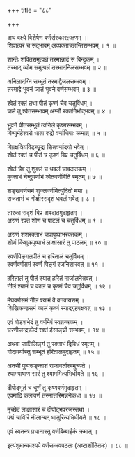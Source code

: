 +++
title = "८८"

+++
  
  
  
  
अथ वक्ष्ये विशेषेण वर्णसंस्कारलक्षणम् ।  
शिवात्परं च सद्भावम् अव्यक्ताच्छान्तिसम्भवम् ॥ १ ॥  
  
शान्तेः शक्तिसमुत्पन्नं तस्मान्नादं स बिन्दुकम् ।  
तस्माद् व्योम समुत्पन्नं तस्मादनिलसम्भवम् ॥ २ ॥  
  
अनिलादग्नि सम्भूतं तस्माद्वैजलसम्भवम् ।  
तस्माद्वै भुवनं जातं भुवने वर्णसम्भवम् ॥ ३ ॥  
  
श्वेतं रक्तं तथा पीतं कृष्णं चैव चतुर्विधम् ।  
जले तु श्वेतसम्भावम् अग्नौ रक्तनिभोद्भवम् ॥ ४ ॥  
  
भुवने पीतसम्भूतं त्वनिले कृष्णसम्भवम् ।  
विष्णुर्महेश्वरो धाता रुद्रो वर्णाधिपाः क्रमात् ॥ ५ ॥  
  
विप्रक्षत्रियविट्च्छूद्रा सितवर्णादयो भवेत् ।  
श्वेतं रक्तं च पीतं च कृष्णं विप्र चतुर्विधम् ॥ ६ ॥  
  
श्वेतं चैव तु शुक्लं च धवलं चावदातकम् ।  
मुक्ताभं चेन्दुवर्णाभं श्वेतवर्णमिति स्मृतम् ॥ ७ ॥  
  
शङ्खवर्णसमं शुक्लवर्णमित्युदितो मया ।  
राजताभं च गोक्षीरसदृशं धवलं भवेत् ॥ ८ ॥  
  
तारका सदृशं विप्र अवदातमुदाहृतम् ।  
अरुणं रक्त शोणं च पाटलं च चतुर्विधम् ॥ ९ ॥  
  
अरुणं शशरक्ताभं जपापुष्पाभरक्तकम् ।  
शोणं किंशुकपुष्पाभं लाक्षासारं तु पाटलम् ॥ १० ॥  
  
स्वर्णपिङ्गलपीतं च हरितालं चतुर्विधम् ।  
स्वर्णवर्णसमं स्वर्णं पिङ्गं रजनिसारवत् ॥ ११ ॥  
  
हरितालं तु पीतं स्यात् हरितं मार्जालनेत्रवत् ।  
नीलं श्यामं च कालं च कृष्णं चैव चतुर्विधम् ॥ १२ ॥  
  
मेघवर्णसमं नीलं श्यामं वै वनवायसम् ।  
शिखिकण्ठसमं कालं कृष्णं स्याद्गृहपक्षवत् ॥ १३ ॥  
  
एवं षोडशभेदं तु वर्णमेवं स्वतन्त्रकम् ।  
घरणीजन्द्रच्छेदं रक्तं हंसाङ्घ्री सम्भवम् ॥ १४ ॥  
  
अथवा जातिलिङ्गं तु रक्ताभं द्विविधं स्मृतम् ।  
गोदावर्यास्तु सम्भूतं हरितालमुदाहृतम् ॥ १५ ॥  
  
अतसी पुष्पसङ्काशं राजावर्ताश्ममुच्यते ।  
श्यामपाषाण सारं तु श्याममित्यभिधीयते ॥ १६ ॥  
  
दीपोद्भूतं च चूर्णं तु कृष्णवर्णमुदाहृतम् ।  
एवमादि कलावर्णं तस्मात्तस्मिन्ननेकधा ॥ १७ ॥  
  
मृच्छेदं लाक्षासारं च दीपोद्भवरजस्तथा ।  
पद्मं चाविरि नीलान्यद् धातुरित्यभिधीयते ॥ १८ ॥  
  
एवं स्वतन्त्र प्रधानास्तु वर्णबिम्बार्हकं क्रमात् ।  
  
  
इत्यंशुमान्काश्यपे वर्णसम्भवपटलः (अष्टाशीतितमः) ॥ ८८ ॥  